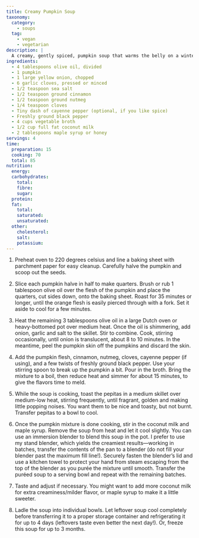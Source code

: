 ```yaml
---
title: Creamy Pumpkin Soup
taxonomy:
  category:
    - soups
  tag:
    - vegan
    - vegetarian
description: |
  A creamy, gently spiced, pumpkin soup that warms the belly on a winter's day.
ingredients:
  - 4 tablespoons olive oil, divided
  - 1 pumpkin
  - 1 large yellow onion, chopped
  - 6 garlic cloves, pressed or minced
  - 1/2 teaspoon sea salt
  - 1/2 teaspoon ground cinnamon
  - 1/2 teaspoon ground nutmeg
  - 1/4 teaspoon cloves
  - Tiny dash of cayenne pepper (optional, if you like spice)
  - Freshly ground black pepper
  - 4 cups vegetable broth
  - 1/2 cup full fat coconut milk
  - 2 tablespoons maple syrup or honey
servings: 4
time:
  preparation: 15
  cooking: 70
  total: 85
nutrition:
  energy:
  carbohydrates:
    total:
    fibre:
    sugar:
  protein:
  fat:
    total:
    saturated:
    unsaturated:
  other:
    cholesterol:
    salt:
    potassium:
---
```


1. Preheat oven to 220 degrees celsius and line a baking sheet with parchment paper for easy cleanup. Carefully halve the pumpkin and scoop out the seeds.

2. Slice each pumpkin halve in half to make quarters. Brush or rub 1 tablespoon olive oil over the flesh of the pumpkin and place the quarters, cut sides down, onto the baking sheet. Roast for 35 minutes or longer, until the orange flesh is easily pierced through with a fork. Set it aside to cool for a few minutes.

3. Heat the remaining 3 tablespoons olive oil in a large Dutch oven or heavy-bottomed pot over medium heat. Once the oil is shimmering, add onion, garlic and salt to the skillet. Stir to combine. Cook, stirring occasionally, until onion is translucent, about 8 to 10 minutes. In the meantime, peel the pumpkin skin off the pumpkins and discard the skin.

4. Add the pumpkin flesh, cinnamon, nutmeg, cloves, cayenne pepper (if using), and a few twists of freshly ground black pepper. Use your stirring spoon to break up the pumpkin a bit. Pour in the broth. Bring the mixture to a boil, then reduce heat and simmer for about 15 minutes, to give the flavors time to meld.

5. While the soup is cooking, toast the pepitas in a medium skillet over medium-low heat, stirring frequently, until fragrant, golden and making little popping noises. You want them to be nice and toasty, but not burnt. Transfer pepitas to a bowl to cool.

6. Once the pumpkin mixture is done cooking, stir in the coconut milk and maple syrup. Remove the soup from heat and let it cool slightly. You can use an immersion blender to blend this soup in the pot. I prefer to use my stand blender, which yields the creamiest results—working in batches, transfer the contents of the pan to a blender (do not fill your blender past the maximum fill line!). Securely fasten the blender’s lid and use a kitchen towel to protect your hand from steam escaping from the top of the blender as you purée the mixture until smooth. Transfer the puréed soup to a serving bowl and repeat with the remaining batches.

7. Taste and adjust if necessary. You might want to add more coconut milk for extra creaminess/milder flavor, or maple syrup to make it a little sweeter.

8. Ladle the soup into individual bowls. Let leftover soup cool completely before transferring it to a proper storage container and refrigerating it for up to 4 days (leftovers taste even better the next day!). Or, freeze this soup for up to 3 months.

